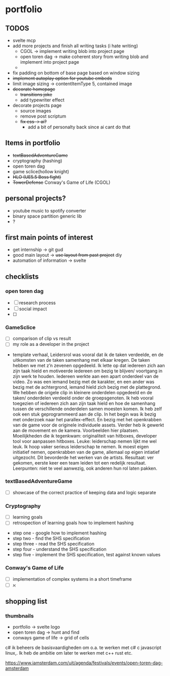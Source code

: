 # portfolio
## TODOS
- svelte mcp
- add more projects and finish all writing tasks (i hate writing)
  - CGOL -> implement writing blob into project page
  - open toren dag -> make coherent story from writing blob and implement into project page
  - 
- fix padding on bottom of base page based on window sizing
- ~~implement autoplay option for youtube embeds~~
- limit image sizing -> contentItemType 5, contained image
- ~~decorate homepage~~ 
  - ~~transitions joke~~
  - add typewriter effect
- decorate projects page
  - source images
  - remove post scriptum 
  - ~~fix css -> ai?~~
    - add a bit of personalty back since ai cant do that

## Items in portfolio
- ~~textBasedAdventureGame~~
- cryptography (hashing)
- open toren dag
- game sclice(hollow knight)
- ~~HLO (UE5.5 Boss fight)~~
- ~~TowerDefense~~ Conway's Game of Life (CGOL)

## personal projects?
- youtube music to spotify converter
- binary space partition generic lib
- ?

## first main points of interest
- get internship -> git gud
- good main layout -> ~~use layout from past project~~ diy
- automation of information -> svelte

## checklists
### open toren dag
- [ ] research process
- [ ] social impact 
- [ ]
### GameSclice
- [ ] comparison of clip vs result
- [ ] my role as a developer in the project
- template verhaal, Leidersrol was vooral dat ik de taken verdeelde, en de uitkomsten van de taken samenhang met elkaar kregen.
  De taken hebben we met z’n zevenen opgedeeld. Ik lette op dat iedereen zich aan zijn taak hield en motiveerde iedereen om bezig te blijven/ voortgang in zijn werk te houden.
  Iedereen werkte aan een apart onderdeel van de video. Zo was een iemand bezig met de karakter, en een ander was bezig met de achtergrond, iemand hield zich bezig met de plattegrond.
  We hebben de origele clip in kleinere onderdelen opgedeeld en de taken/ onderdelen verdeeld onder de groepsgenoten. Ik heb vooral toegezien of iedereen zich aan zijn taak hield en hoe de samenhang tussen de verschillende onderdelen samen moesten komen. Ik heb zelf ook een stuk geprogrammeerd aan de clip.
  In het begin was ik bezig met onderzoek naar het parallex-effect. En bezig met het openkrabben van de game voor de originele individuele assets. Verder heb ik gewerkt aan de movement en de kamera.
  Voorbeelden hier plaatsen.
  Moeilijkheden die ik tegenkwam: originaliteit van hitboxes, developer tool voor aanpassen hitboxes.
  Leuke: leiderschap nemen lijkt me wel leuk. Ik hoop vaker serieus leiderschap te nemen. Ik moest eigen initiatief nemen, openkrabben van de game, allemaal op eigen intiatief uitgezocht. Dit bevorderde het werken van de artists. Resultaat: ver gekomen, eerste keer een team leiden tot een redelijk resultaat.
  Leerpunten: niet te veel aanwezig, ook anderen hun rol laten pakken.
### textBasedAdventureGame
- [ ] showcase of the correct practice of keeping data and logic separate
### Cryptography
- [ ] learning goals
- [ ] retrospection of learning goals
how to implement hashing 
- step one - google how to implement hashing
- step two - find the SHS specification
- step three - read the SHS specification
- step four - understand the SHS specification
- step five - implement the SHS specification, test against known values
### Conway's Game of Life
- [ ] implementation of complex systems in a short timeframe
- [ ] ℵ

## shopping list
### thumbnails
- portfolio -> svelte logo
- open toren dag -> hunt and find
- conways game of life -> grid of cells



c#
ik beheers de basisvaardigheden om o.a. te werken met c# c javascript linux,. Ik heb de ambitie om later te werken met c++ rust etc.

https://www.iamsterdam.com/uit/agenda/festivals/events/open-toren-dag-amsterdam